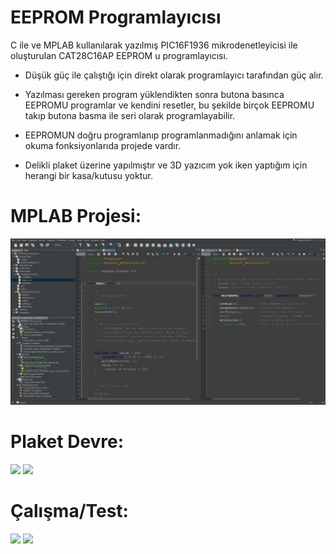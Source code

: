 # EEPROM Programlayıcısı
C ile ve MPLAB kullanılarak yazılmış PIC16F1936 mikrodenetleyicisi ile oluşturulan CAT28C16AP EEPROM u programlayıcısı.

- Düşük güç ile çalıştığı için direkt olarak programlayıcı tarafından güç alır.

- Yazılması gereken program yüklendikten sonra butona basınca EEPROMU programlar ve kendini resetler, bu şekilde birçok EEPROMU
takıp butona basma ile seri olarak programlayabilir.

- EEPROMUN doğru programlanıp programlanmadığını anlamak için okuma fonksiyonlarıda projede vardır.

- Delikli plaket üzerine yapılmıştır ve 3D yazıcım yok iken yaptığım için herangi bir kasa/kutusu yoktur.

# MPLAB Projesi:
<img src="./Resimler/MPLAB Resim.jpg" width="750">

# Plaket Devre:
<p float="left">
  <img src="./Resimler/Devre Ön Taraf.png" width="300">
  <img src="./Resimler/Devre Arka Taraf.png" width="300"> 
</p>

# Çalışma/Test:
<p float="left">
  <img src="./Resimler/Devre Programlama.png" width="200">
  <img src="./Resimler/Test Devresi.png" width="400"> 
</p>
